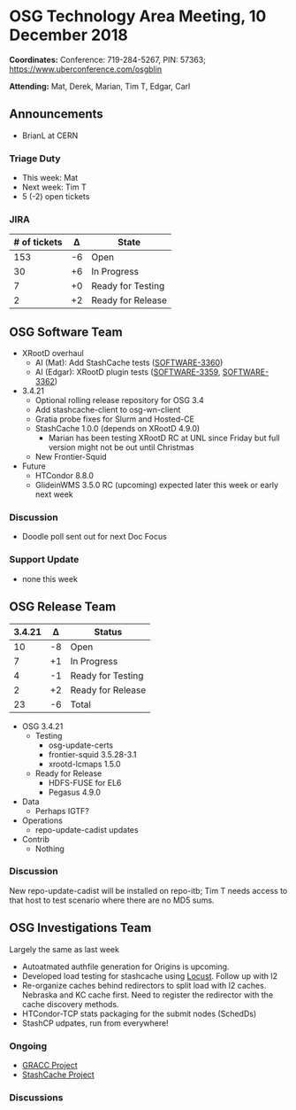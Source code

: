 # OSG Technology Area Meeting, 10 December 2018

**Coordinates:** Conference: 719-284-5267, PIN: 57363; <https://www.uberconference.com/osgblin>

**Attending:** Mat, Derek, Marian, Tim T, Edgar, Carl


## Announcements

-   BrianL at CERN


### Triage Duty

-   This week: Mat
-   Next week: Tim T
-   5 (-2) open tickets


### JIRA

| # of tickets | &Delta; | State             |
|------------- |-------- |------------------ |
| 153          | -6      | Open              |
| 30           | +6      | In Progress       |
| 7            | +0      | Ready for Testing |
| 2            | +2      | Ready for Release |


## OSG Software Team

-   XRootD overhaul
    -   AI (Mat): Add StashCache tests ([SOFTWARE-3360](https://opensciencegrid.atlassian.net/browse/SOFTWARE-3360))
    -   AI (Edgar): XRootD plugin tests ([SOFTWARE-3359](https://opensciencegrid.atlassian.net/browse/SOFTWARE-3359), [SOFTWARE-3362](https://opensciencegrid.atlassian.net/browse/SOFTWARE-3362))
-   3.4.21
    -   Optional rolling release repository for OSG 3.4
    -   Add stashcache-client to osg-wn-client
    -   Gratia probe fixes for Slurm and Hosted-CE
    -   StashCache 1.0.0 (depends on XRootD 4.9.0)
        - Marian has been testing XRootD RC at UNL since Friday
          but full version might not be out until Christmas
    -   New Frontier-Squid
-   Future
    -   HTCondor 8.8.0
    -   GlideinWMS 3.5.0 RC (upcoming) expected later this week or early next week


### Discussion

-   Doodle poll sent out for next Doc Focus

### Support Update

-   none this week


## OSG Release Team

| 3.4.21 | &Delta; | Status            |
|------ |------- |----------------- |
| 10     | -8      | Open              |
| 7      | +1      | In Progress       |
| 4      | -1      | Ready for Testing |
| 2      | +2      | Ready for Release |
| 23     | -6      | Total             |

-   OSG 3.4.21  
    -   Testing  
        -   osg-update-certs
        -   frontier-squid 3.5.28-3.1
        -   xrootd-lcmaps 1.5.0
    -   Ready for Release  
        -   HDFS-FUSE for EL6
        -   Pegasus 4.9.0
-   Data  
    -   Perhaps IGTF?
-   Operations  
    -   repo-update-cadist updates
-   Contrib  
    -   Nothing


### Discussion

New repo-update-cadist will be installed on repo-itb; Tim T needs access to
that host to test scenario where there are no MD5 sums.


## OSG Investigations Team

Largely the same as last week

-   Autoatmated authfile generation for Origins is upcoming.
-   Developed load testing for stashcache using [Locust](https://locust.io/).  Follow up with I2
-   Re-organize caches behind redirectors to split load with I2 caches.  Nebraska and KC cache first.  Need to register the redirector with the cache discovery methods.
-   HTCondor-TCP stats packaging for the submit nodes (SchedDs) 
-   StashCP udpates, run from everywhere!

### Ongoing

-   [GRACC Project](https://opensciencegrid.atlassian.net/projects/GRACC)
-   [StashCache Project](http://opensciencegrid.org/docs/data/stashcache/overview/)


### Discussions

